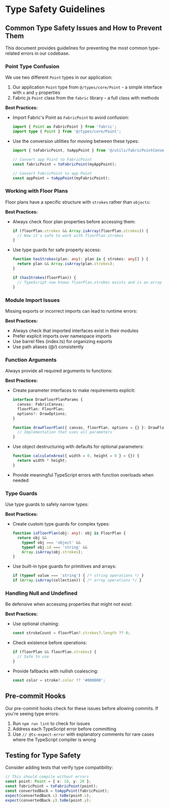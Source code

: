 
# Type Safety Guidelines

## Common Type Safety Issues and How to Prevent Them

This document provides guidelines for preventing the most common type-related errors in our codebase.

### Point Type Confusion

We use two different `Point` types in our application:

1. Our application `Point` type from `@/types/core/Point` - a simple interface with `x` and `y` properties
2. Fabric.js `Point` class from the `fabric` library - a full class with methods

**Best Practices:**

- Import Fabric's Point as `FabricPoint` to avoid confusion:
  ```typescript
  import { Point as FabricPoint } from 'fabric';
  import type { Point } from '@/types/core/Point';
  ```

- Use the conversion utilities for moving between these types:
  ```typescript
  import { toFabricPoint, toAppPoint } from '@/utils/fabricPointConverter';
  
  // Convert app Point to FabricPoint
  const fabricPoint = toFabricPoint(myAppPoint);
  
  // Convert FabricPoint to app Point
  const appPoint = toAppPoint(myFabricPoint);
  ```

### Working with Floor Plans

Floor plans have a specific structure with `strokes` rather than `objects`:

**Best Practices:**

- Always check floor plan properties before accessing them:
  ```typescript
  if (floorPlan.strokes && Array.isArray(floorPlan.strokes)) {
    // Now it's safe to work with floorPlan.strokes
  }
  ```

- Use type guards for safe property access:
  ```typescript
  function hasStrokes(plan: any): plan is { strokes: any[] } {
    return plan && Array.isArray(plan.strokes);
  }
  
  if (hasStrokes(floorPlan)) {
    // TypeScript now knows floorPlan.strokes exists and is an array
  }
  ```

### Module Import Issues

Missing exports or incorrect imports can lead to runtime errors:

**Best Practices:**

- Always check that imported interfaces exist in their modules
- Prefer explicit imports over namespace imports
- Use barrel files (index.ts) for organizing exports
- Use path aliases (@/) consistently

### Function Arguments

Always provide all required arguments to functions:

**Best Practices:**

- Create parameter interfaces to make requirements explicit:
  ```typescript
  interface DrawFloorPlanParams {
    canvas: FabricCanvas;
    floorPlan: FloorPlan;
    options?: DrawOptions;
  }
  
  function drawFloorPlan({ canvas, floorPlan, options = {} }: DrawFloorPlanParams) {
    // Implementation that uses all parameters
  }
  ```

- Use object destructuring with defaults for optional parameters:
  ```typescript
  function calculateArea({ width = 0, height = 0 } = {}) {
    return width * height;
  }
  ```

- Provide meaningful TypeScript errors with function overloads when needed

### Type Guards

Use type guards to safely narrow types:

**Best Practices:**

- Create custom type guards for complex types:
  ```typescript
  function isFloorPlan(obj: any): obj is FloorPlan {
    return obj && 
      typeof obj === 'object' &&
      typeof obj.id === 'string' &&
      Array.isArray(obj.strokes);
  }
  ```

- Use built-in type guards for primitives and arrays:
  ```typescript
  if (typeof value === 'string') { /* string operations */ }
  if (Array.isArray(collection)) { /* array operations */ }
  ```

### Handling Null and Undefined

Be defensive when accessing properties that might not exist:

**Best Practices:**

- Use optional chaining:
  ```typescript
  const strokeCount = floorPlan?.strokes?.length ?? 0;
  ```

- Check existence before operations:
  ```typescript
  if (floorPlan && floorPlan.strokes) {
    // Safe to use
  }
  ```

- Provide fallbacks with nullish coalescing:
  ```typescript
  const color = stroke?.color ?? '#000000';
  ```

## Pre-commit Hooks

Our pre-commit hooks check for these issues before allowing commits. If you're seeing type errors:

1. Run `npm run lint` to check for issues
2. Address each TypeScript error before committing
3. Use `// @ts-expect-error` with explanatory comments for rare cases where the TypeScript compiler is wrong

## Testing for Type Safety

Consider adding tests that verify type compatibility:

```typescript
// This should compile without errors
const point: Point = { x: 10, y: 20 };
const fabricPoint = toFabricPoint(point);
const convertedBack = toAppPoint(fabricPoint);
expect(convertedBack.x).toBe(point.x);
expect(convertedBack.y).toBe(point.y);
```
